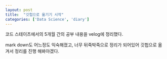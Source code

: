 ```yaml
---
layout: post
title:  "깃헙으로 옮기기 시작"
categories: ['Data Science', 'diary']
---
```


코드 스테이츠에서의 5개월 간의 공부 내용을 velog에 정리했다.

mark down도 어느정도 익숙해졌고, 너무 뒤죽박죽으로 정리가 되어있어 깃헙으로 옮겨서 정리를 진행 해봐야겠다.
